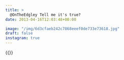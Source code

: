 ```yaml
---
title: >
  @OnTheEdgley Tell me it's true?
date: 2013-04-16T12:03:48+00:00

image: "/img/6d3cfaeb242c7868eeef0de733e73618.jpg"
draft: false
instagram: true
---
```


{{<photo src="/img/6d3cfaeb242c7868eeef0de733e73618.jpg">}}
